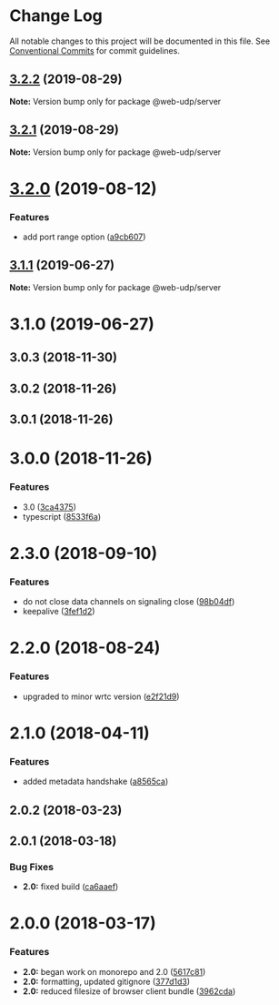 # Change Log

All notable changes to this project will be documented in this file.
See [Conventional Commits](https://conventionalcommits.org) for commit guidelines.

## [3.2.2](https://github.com/osofour/web-udp/compare/@web-udp/server@3.2.1...@web-udp/server@3.2.2) (2019-08-29)

**Note:** Version bump only for package @web-udp/server





## [3.2.1](https://github.com/osofour/web-udp/compare/@web-udp/server@3.2.0...@web-udp/server@3.2.1) (2019-08-29)

**Note:** Version bump only for package @web-udp/server





# [3.2.0](https://github.com/osofour/web-udp/compare/@web-udp/server@3.1.1...@web-udp/server@3.2.0) (2019-08-12)


### Features

* add port range option ([a9cb607](https://github.com/osofour/web-udp/commit/a9cb607))





## [3.1.1](https://github.com/osofour/web-udp/compare/@web-udp/server@3.1.0...@web-udp/server@3.1.1) (2019-06-27)

**Note:** Version bump only for package @web-udp/server





# 3.1.0 (2019-06-27)



## 3.0.3 (2018-11-30)



## 3.0.2 (2018-11-26)



## 3.0.1 (2018-11-26)



# 3.0.0 (2018-11-26)


### Features

* 3.0 ([3ca4375](https://github.com/osofour/web-udp/commit/3ca4375))
* typescript ([8533f6a](https://github.com/osofour/web-udp/commit/8533f6a))



# 2.3.0 (2018-09-10)


### Features

* do not close data channels on signaling close ([98b04df](https://github.com/osofour/web-udp/commit/98b04df))
* keepalive ([3fef1d2](https://github.com/osofour/web-udp/commit/3fef1d2))



# 2.2.0 (2018-08-24)


### Features

* upgraded to minor wrtc version ([e2f21d9](https://github.com/osofour/web-udp/commit/e2f21d9))



# 2.1.0 (2018-04-11)


### Features

* added metadata handshake ([a8565ca](https://github.com/osofour/web-udp/commit/a8565ca))



## 2.0.2 (2018-03-23)



## 2.0.1 (2018-03-18)


### Bug Fixes

* **2.0:** fixed build ([ca6aaef](https://github.com/osofour/web-udp/commit/ca6aaef))



# 2.0.0 (2018-03-17)


### Features

* **2.0:** began work on monorepo and 2.0 ([5617c81](https://github.com/osofour/web-udp/commit/5617c81))
* **2.0:** formatting, updated gitignore ([377d1d3](https://github.com/osofour/web-udp/commit/377d1d3))
* **2.0:** reduced filesize of browser client bundle ([3962cda](https://github.com/osofour/web-udp/commit/3962cda))
